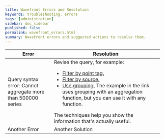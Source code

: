 ```yaml
---
title: Wavefront Errors and Resolution
keywords: troubleshooting, errors
tags: [administration]
sidebar: doc_sidebar
published: false
permalink: wavefront_errors.html
summary: Wavefront errors and suggested actions to resolve them.
---
```


<table width="100%">
<tbody>
<thead>
<tr><th width="30%">Error</th><th width="70%">Resolution</th></tr>
</thead>
<tr><td markdown="span">Query syntax error: Cannot aggregate more than 500000 series </td>
<td>Revise the query, for example:
<ul><li>
<a href="query_language_point_tags.html#filtering-queries-using-point-tags">Filter by point tag.</a> </li>
<li><a href="query_language_getting_started.html#filter-by-source">Filter by source.</a></li>
<li><a href="query_language_aggregate_functions.html#grouping-the-aggregation-results">Use grouping.</a> The example in the link uses grouping with an aggregation function, but you can use it with any function. </li></ul>
The techniques help you show the information that's actually useful.</td></tr>
<tr><td markdown="span">Another Error</td>
<td>Another Solution </td></tr>
</tbody>
</table>
